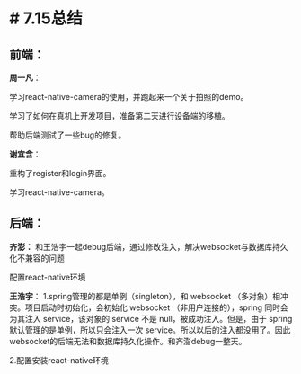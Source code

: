 ﻿# # 7.15总结

## 前端：
**周一凡**：

学习react-native-camera的使用，并跑起来一个关于拍照的demo。

学习了如何在真机上开发项目，准备第二天进行设备端的移植。

帮助后端测试了一些bug的修复。

**谢宜含**：

重构了register和login界面。

学习react-native-camera。

## 后端：
**齐澎：**
和王浩宇一起debug后端，通过修改注入，解决websocket与数据库持久化不兼容的问题

配置react-native环境

**王浩宇**：
1.spring管理的都是单例（singleton），和 websocket （多对象）相冲突。项目启动时初始化，会初始化 websocket （非用户连接的），spring 同时会为其注入 service，该对象的 service 不是 null，被成功注入。但是，由于 spring 默认管理的是单例，所以只会注入一次 service。所以以后的注入都没用了。因此websocket的后端无法和数据库持久化操作。和齐澎debug一整天。

2.配置安装react-native环境
